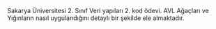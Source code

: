 Sakarya Üniversitesi 2. Sınıf Veri yapıları 2. kod ödevi. AVL Ağaçları ve Yığınların nasıl uygulandığını detaylı bir şekilde ele almaktadır. 
